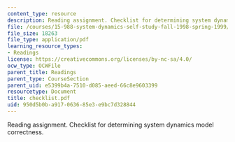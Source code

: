 ```yaml
---
content_type: resource
description: Reading assignment. Checklist for determining system dynamics model correctness.
file: /courses/15-988-system-dynamics-self-study-fall-1998-spring-1999/950d5b0ba917063685e3e9bc7d328844_checklist.pdf
file_size: 18263
file_type: application/pdf
learning_resource_types:
- Readings
license: https://creativecommons.org/licenses/by-nc-sa/4.0/
ocw_type: OCWFile
parent_title: Readings
parent_type: CourseSection
parent_uid: e5399b4a-7510-d085-aeed-66c8e9603399
resourcetype: Document
title: checklist.pdf
uid: 950d5b0b-a917-0636-85e3-e9bc7d328844
---
```

Reading assignment. Checklist for determining system dynamics model correctness.